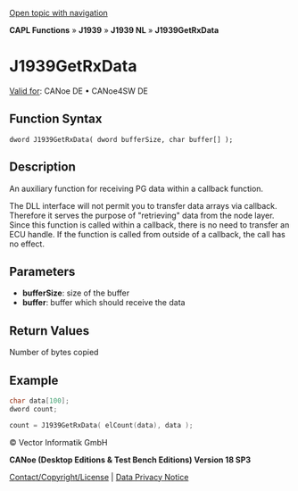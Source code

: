 [Open topic with navigation](../../../../../../CANoeDEFamily.htm#Topics/CAPLFunctions/J1939/J1939NodeLayer/Functions/CAPLfunctionJ1939GetRxData.md)

**CAPL Functions** » **J1939** » **J1939 NL** » **J1939GetRxData**

# J1939GetRxData

[Valid for](../../../../Shared/FeatureAvailability.md): CANoe DE • CANoe4SW DE

## Function Syntax

```
dword J1939GetRxData( dword bufferSize, char buffer[] );
```

## Description

An auxiliary function for receiving PG data within a callback function.

The DLL interface will not permit you to transfer data arrays via callback. Therefore it serves the purpose of "retrieving" data from the node layer. Since this function is called within a callback, there is no need to transfer an ECU handle. If the function is called from outside of a callback, the call has no effect.

## Parameters

- **bufferSize**: size of the buffer
- **buffer**: buffer which should receive the data

## Return Values

Number of bytes copied

## Example

```c
char data[100];
dword count;

count = J1939GetRxData( elCount(data), data );
```

© Vector Informatik GmbH

**CANoe (Desktop Editions & Test Bench Editions) Version 18 SP3**

[Contact/Copyright/License](../../../../Shared/ContactCopyrightLicense.md) | [Data Privacy Notice](https://www.vector.com/int/en/company/get-info/privacy-policy/)
